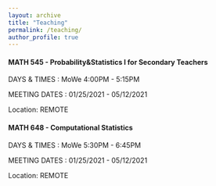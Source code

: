 ```yaml
---
layout: archive
title: "Teaching"
permalink: /teaching/
author_profile: true
---
```



#### MATH 545 - Probability&Statistics I for Secondary Teachers

DAYS & TIMES : MoWe 4:00PM - 5:15PM

MEETING DATES : 01/25/2021 - 05/12/2021

Location: REMOTE


#### MATH 648 - Computational Statistics

DAYS & TIMES : MoWe 5:30PM - 6:45PM

MEETING DATES : 01/25/2021 - 05/12/2021

Location: REMOTE
